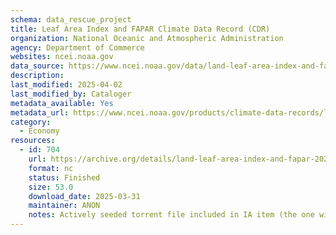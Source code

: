 ```yaml
---
schema: data_rescue_project 
title: Leaf Area Index and FAPAR Climate Data Record (CDR)
organization: National Oceanic and Atmospheric Administration
agency: Department of Commerce
websites: ncei.noaa.gov
data_source: https://www.ncei.noaa.gov/data/land-leaf-area-index-and-fapar/
description: 
last_modified: 2025-04-02
last_modified_by: Cataloger
metadata_available: Yes
metadata_url: https://www.ncei.noaa.gov/products/climate-data-records/leaf-area-index-and-fapar
category:
  - Economy
resources:
  - id: 704
    url: https://archive.org/details/land-leaf-area-index-and-fapar-2025-03-31
    format: nc
    status: Finished
    size: 53.0
    download_date: 2025-03-31
    maintainer: ANON
    notes: Actively seeded torrent file included in IA item (the one without _archive).  Direct file upload in progress.Alternate torrent locationhttps//academictorrents.com/details/426a128f0a0b22b202496bb2d3b9c449698bd5dd
---
```

